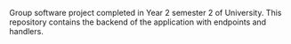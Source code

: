 Group software project completed in Year 2 semester 2 of University.
This repository contains the backend of the application with endpoints and handlers.
